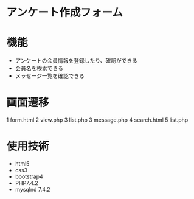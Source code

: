 # アンケート作成フォーム

# 機能
- アンケートの会員情報を登録したり、確認ができる
- 会員名を検索できる
- メッセージ一覧を確認できる

# 画面遷移
1 form.html
2 view.php
3 list.php
3 message.php
4 search.html
5 list.php

# 使用技術
- html5
- css3
- bootstrap4
- PHP7.4.2
- mysqlnd 7.4.2